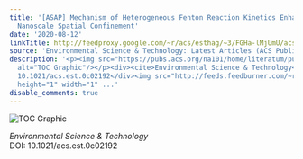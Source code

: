 ```yaml
---
title: '[ASAP] Mechanism of Heterogeneous Fenton Reaction Kinetics Enhancement under
  Nanoscale Spatial Confinement'
date: '2020-08-12'
linkTitle: http://feedproxy.google.com/~r/acs/esthag/~3/FGHa-lMjUmU/acs.est.0c02192
source: 'Environmental Science & Technology: Latest Articles (ACS Publications)'
description: '<p><img src="https://pubs.acs.org/na101/home/literatum/publisher/achs/journals/content/esthag/0/esthag.ahead-of-print/acs.est.0c02192/20200812/images/medium/es0c02192_0008.gif"
  alt="TOC Graphic"/></p><div><cite>Environmental Science & Technology</cite></div><div>DOI:
  10.1021/acs.est.0c02192</div><img src="http://feeds.feedburner.com/~r/acs/esthag/~4/FGHa-lMjUmU"
  height="1" width="1" ...'
disable_comments: true
---
```

<p><img src="https://pubs.acs.org/na101/home/literatum/publisher/achs/journals/content/esthag/0/esthag.ahead-of-print/acs.est.0c02192/20200812/images/medium/es0c02192_0008.gif" alt="TOC Graphic"/></p><div><cite>Environmental Science & Technology</cite></div><div>DOI: 10.1021/acs.est.0c02192</div><img src="http://feeds.feedburner.com/~r/acs/esthag/~4/FGHa-lMjUmU" height="1" width="1" ...